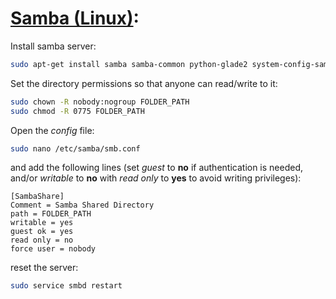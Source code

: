 #  [Samba (Linux)](https://help.ubuntu.com/community/How%20to%20Create%20a%20Network%20Share%20Via%20Samba%20Via%20CLI%20%28Command-line%20interface/Linux%20Terminal%29%20-%20Uncomplicated%2C%20Simple%20and%20Brief%20Way%21):

Install samba server:

```bash
sudo apt-get install samba samba-common python-glade2 system-config-samba
```

Set the directory permissions so that anyone can read/write to it:

```bash
sudo chown -R nobody:nogroup FOLDER_PATH
sudo chmod -R 0775 FOLDER_PATH
```

Open the *config* file:

```bash
sudo nano /etc/samba/smb.conf
```

and add the following lines (set *guest* to **no** if authentication is needed, and/or *writable* to **no** with *read only* to **yes** to avoid writing privileges):

```
[SambaShare]
Comment = Samba Shared Directory
path = FOLDER_PATH
writable = yes
guest ok = yes
read only = no
force user = nobody
```

reset the server:

```bash
sudo service smbd restart
```
